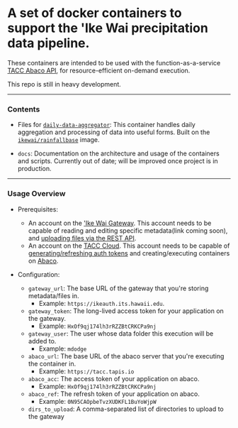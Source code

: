 #  A set of docker containers to support the 'Ike Wai precipitation data pipeline.

These containers are intended to be used with the function-as-a-service [TACC Abaco API](https://tacc-cloud.readthedocs.io/projects/abaco/en/latest/), for resource-efficient on-demand execution.

This repo is still in heavy development.

----

### Contents

- Files for [`daily-data-aggregator`](https://hub.docker.com/repository/docker/ikewai/daily-data-aggregator): This container handles daily aggregation and processing of data into useful forms. Built on the [`ikewai/rainfallbase`](https://hub.docker.com/repository/docker/ikewai/rainfallbase) image.

- `docs`: Documentation on the architecture and usage of the containers and scripts. Currently out of date; will be improved once project is in production.

----

### Usage Overview
- Prerequisites: 
	- An account on the ['Ike Wai Gateway](https://github.com/ikewai/precip_pipeline_container). This account needs to be capable of reading and editing specific metadata(link coming soon), and [uploading files via the REST API](https://github.com/ikewai/precip_pipeline_container/blob/base/daily-data-aggregator/uploader.py). 
	- An account on the [TACC Cloud](https://portal.tacc.utexas.edu/). This account needs to be capable of [generating/refreshing auth tokens](https://tapis-project.github.io/live-docs/#tag/Tokens) and creating/executing containers on [Abaco](https://tacc-cloud.readthedocs.io/projects/abaco/en/latest/).

- Configuration:
	- `gateway_url`: The base URL of the gateway that you're storing metadata/files in. 
		- Example: `https://ikeauth.its.hawaii.edu`.  
	- `gateway_token`: The long-lived access token for your application on the gateway.
		- Example: `HxOf9qj174lh3rRZZBtCRKCPa9nj`
	- `gateway_user`: The user whose data folder this execution will be added to.
		- Example: `mdodge` 
	- `abaco_url`: The base URL of the abaco server that you're executing the container in.
		- Example: `https://tacc.tapis.io`
	- `abaco_acc`: The access token of your application on abaco.
		- Example: `HxOf9qj174lh3rRZZBtCRKCPa9nj`
	- `abaco_ref`: The refresh token of your application on abaco.
		- Example: `0N95CAOpbeTvzXUDKFL1BuYoWjpW`
	- `dirs_to_upload`: A comma-separated list of directories to upload to the gateway
